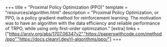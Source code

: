 +++
title = "Proximal Policy Optimization (PPO)"
template = "resources/algorithm.html"
description = "Proximal Policy Optimization, or PPO, is a policy gradient method for reinforcement learning. The motivation was to have an algorithm with the data efficiency and reliable performance of TRPO, while using only first-order optimization."
[extra]
links = ["https://arxiv.org/abs/1707.06347v2","https://paperswithcode.com/method/ppo","https://docs.cleanrl.dev/rl-algorithms/ppo/"]
+++
